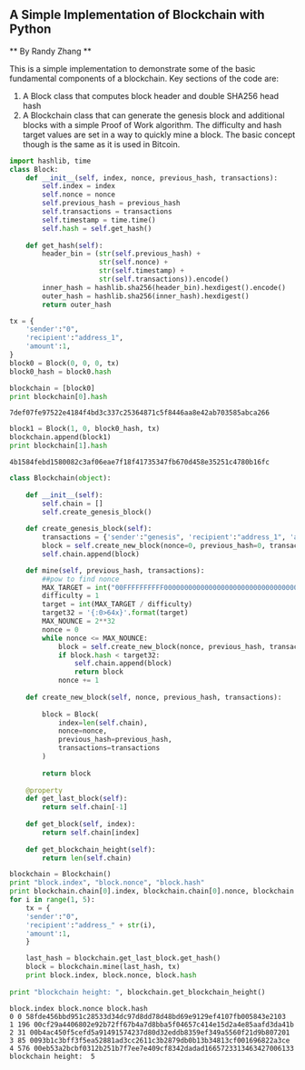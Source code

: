 
## A Simple Implementation of Blockchain with Python  
** By Randy Zhang **    
  
This is a simple implementation to demonstrate some of the basic fundamental components of a blockchain. Key sections of the code are:
1. A Block class that computes block header and double SHA256 head hash
2. A Blockchain class that can generate the genesis block and additional blocks with a simple Proof of Work algorithm. The difficulty and hash target values are set in a way to quickly mine a block. The basic concept though is the same as it is used in Bitcoin. 


```python
import hashlib, time
class Block:
    def __init__(self, index, nonce, previous_hash, transactions):
        self.index = index
        self.nonce = nonce
        self.previous_hash = previous_hash
        self.transactions = transactions
        self.timestamp = time.time()
        self.hash = self.get_hash()
    
    def get_hash(self):
        header_bin = (str(self.previous_hash) + 
                      str(self.nonce) + 
                      str(self.timestamp) +
                      str(self.transactions)).encode()
        inner_hash = hashlib.sha256(header_bin).hexdigest().encode()
        outer_hash = hashlib.sha256(inner_hash).hexdigest()
        return outer_hash
```


```python
tx = {
    'sender':"0",
    'recipient':"address_1",
    'amount':1,
}
block0 = Block(0, 0, 0, tx)
block0_hash = block0.hash

blockchain = [block0]
print blockchain[0].hash
```

    7def07fe97522e4184f4bd3c337c25364871c5f8446aa8e42ab703585abca266
    


```python
block1 = Block(1, 0, block0_hash, tx)
blockchain.append(block1)
print blockchain[1].hash
```

    4b1584febd1580082c3af06eae7f18f41735347fb670d458e35251c4780b16fc
    


```python
class Blockchain(object):
    
    def __init__(self):
        self.chain = []
        self.create_genesis_block()
    
    def create_genesis_block(self):
        transactions = {'sender':"genesis", 'recipient':"address_1", 'amount':1,}
        block = self.create_new_block(nonce=0, previous_hash=0, transactions=transactions)
        self.chain.append(block)

    def mine(self, previous_hash, transactions):
        ##pow to find nonce
        MAX_TARGET = int("00FFFFFFFFFF0000000000000000000000000000000000000000000000000000", 16)  
        difficulty = 1
        target = int(MAX_TARGET / difficulty)
        target32 = '{:0>64x}'.format(target) 
        MAX_NOUNCE = 2**32
        nonce = 0
        while nonce <= MAX_NOUNCE:
            block = self.create_new_block(nonce, previous_hash, transactions)
            if block.hash < target32:
                self.chain.append(block)
                return block
            nonce += 1
        
    def create_new_block(self, nonce, previous_hash, transactions):
        
        block = Block(
            index=len(self.chain),
            nonce=nonce,
            previous_hash=previous_hash,
            transactions=transactions
        )
                
        return block
    
    @property
    def get_last_block(self):
        return self.chain[-1]
    
    def get_block(self, index):
        return self.chain[index]
    
    def get_blockchain_height(self):
        return len(self.chain)
```


```python
blockchain = Blockchain()
print "block.index", "block.nonce", "block.hash"
print blockchain.chain[0].index, blockchain.chain[0].nonce, blockchain.chain[0].hash
for i in range(1, 5):
    tx = {
    'sender':"0",
    'recipient':"address_" + str(i), 
    'amount':1,
    }

    last_hash = blockchain.get_last_block.get_hash()
    block = blockchain.mine(last_hash, tx)
    print block.index, block.nonce, block.hash
    
print "blockchain height: ", blockchain.get_blockchain_height()   
```

    block.index block.nonce block.hash
    0 0 58fde456bbd951c28533d34dc97d8dd78d48bd69e9129ef4107fb005843e2103
    1 196 00cf29a4406802e92b72ff67b4a7d8bba5f04657c414e15d2a4e85aafd3da41b
    2 31 00b4ac450f5cefd5a91491574237d80d32eddb8359ef349a5560f21d9b807201
    3 85 0093b1c3bff3f5ea52881ad3cc2611c3b2879db0b13b34813cf001696822a3ce
    4 576 00eb53a2bcbf0312b251b7f7ee7e409cf8342dadad1665723313463427006133
    blockchain height:  5
    
